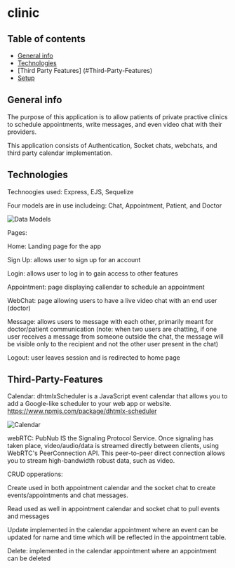 # clinic

## Table of contents
* [General info](#general-info)
* [Technologies](#technologies)
* [Third Party Features] (#Third-Party-Features)
* [Setup](#setup)


## General info

The purpose of this application is to allow patients of private practive clinics to schedule appointments, 
write messages, and even video chat with their providers.

This application consists of Authentication, Socket chats, webchats, and third party calendar implementation.


## Technologies

Technoogies used:  Express, EJS, Sequelize


Four models are in use includeing: Chat, Appointment, Patient, and Doctor

![Data Models](https://i.imgur.com/VdzJmvh.png)


Pages:

Home: Landing page for the app

Sign Up: allows user to sign up for an account

Login: allows user to log in to gain access to other features

Appointment: page displaying callendar to schedule an appointment

WebChat: page allowing users to have a live video chat with an end user (doctor)

Message: allows users to message with each other, primarily meant for doctor/patient communication
         (note: when two users are chatting, if one user receives a message from someone outside the chat, the message will be 
         visible only to the recipient and not the other user present in the chat)
         
Logout: user leaves session and is redirected to home page


## Third-Party-Features

Calendar: dhtmlxScheduler is a JavaScript event calendar that allows you to add a 
Google-like scheduler to your web app or website. https://www.npmjs.com/package/dhtmlx-scheduler

![Calendar](https://i.imgur.com/VRv3rRT.png)

webRTC: PubNub IS the Signaling Protocol Service. Once signaling has taken place, video/audio/data is 
streamed directly between clients, using WebRTC's PeerConnection API. This peer-to-peer direct connection 
allows you to stream high-bandwidth robust data, such as video.



CRUD opperations:

Create used in both appointment calendar and the socket chat to create events/appointments and chat messages.

Read used as well in appointment calendar and socket chat to pull events and messages

Update implemented in the calendar appointment where an event can be updated for name and time
which will be reflected in the appointment table.

Delete: implemented in the calendar appointment where an appointment can be deleted

